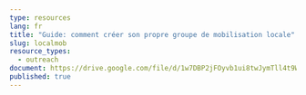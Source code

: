 ```yaml
---
type: resources
lang: fr
title: "Guide: comment créer son propre groupe de mobilisation locale"
slug: localmob
resource_types:
  - outreach
document: https://drive.google.com/file/d/1w7DBP2jFOyvb1ui8twJymTll4t9WeTrz/view?usp=sharing
published: true
---
```

